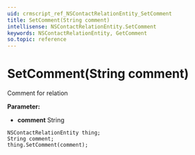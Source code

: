 ```yaml
---
uid: crmscript_ref_NSContactRelationEntity_SetComment
title: SetComment(String comment)
intellisense: NSContactRelationEntity.SetComment
keywords: NSContactRelationEntity, GetComment
so.topic: reference
---
```


# SetComment(String comment)

Comment for relation

**Parameter:** 
* **comment** String

```crmscript
NSContactRelationEntity thing;
String comment;
thing.SetComment(comment);
```

